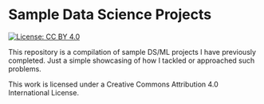 # Sample Data Science Projects
[![License: CC BY 4.0](https://img.shields.io/badge/License-CC%20BY%204.0-lightgrey.svg)](https://creativecommons.org/licenses/by/4.0/)

This repository is a compilation of sample DS/ML projects I have previously completed. Just a simple showcasing of how I tackled or approached such problems.

<!-- -->
<!-- -->
<!-- -->
<!-- -->
<!-- -->
<!-- -->
<!-- -->
This work is licensed under a Creative Commons Attribution 4.0 International License.
